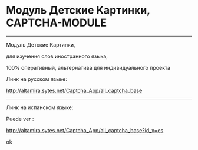 # Модуль Детские Kартинки, CAPTCHA-MODULE
--------------
Модуль Детские Kартинки, 

для изучения слов иностранного языка, 

100% оперативный, альтернатива для индивидуального проекта

Линк на русском языке:

http://altamira.sytes.net/Captcha_App/all_captcha_base

<hr>
Линк на испанском языке:

Puede ver :

http://altamira.sytes.net/Captcha_App/all_captcha_base?id_x=es

ok


